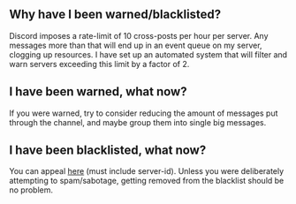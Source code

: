 ## Why have I been warned/blacklisted?

Discord imposes a rate-limit of 10 cross-posts per hour per server. 
Any messages more than that will end up in an event queue on my server, clogging up resources.
I have set up an automated system that will filter and warn servers exceeding this limit by a factor of 2.

## I have been warned, what now?

If you were warned, try to consider reducing the amount of messages put through the channel, and maybe group them into single big messages.

## I have been blacklisted, what now?

You can appeal <a href="mailto:discord@flareflo.dev?subject=Blacklist%20appeal%20&body=server-id">here</a> (must include server-id).
Unless you were deliberately attempting to spam/sabotage, getting removed from the blacklist should be no problem.